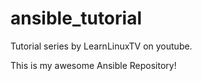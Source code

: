 # ansible_tutorial
Tutorial series by LearnLinuxTV on youtube.

This is my awesome Ansible Repository!
